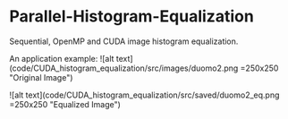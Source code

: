 # Parallel-Histogram-Equalization
Sequential, OpenMP and CUDA image histogram equalization.

An application example:
![alt text](code/CUDA_histogram_equalization/src/images/duomo2.png =250x250 "Original Image")

![alt text](code/CUDA_histogram_equalization/src/saved/duomo2_eq.png =250x250 "Equalized Image")
